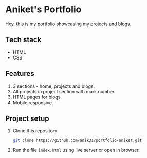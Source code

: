# Aniket's Portfolio

Hey, this is my portfolio showcasing my projects and blogs.

## Tech stack
* HTML
* CSS

## Features
1. 3 sections - home, projects and blogs.
1. All projects in project section with mark number.
1. HTML pages for blogs.
1. Mobile responsive.

## Project setup
1. Clone this repository 
    ```bash
    git clone https://github.com/anik31/portfolio-aniket.git
    ```
2. Run the file `index.html` using live server or open in browser.